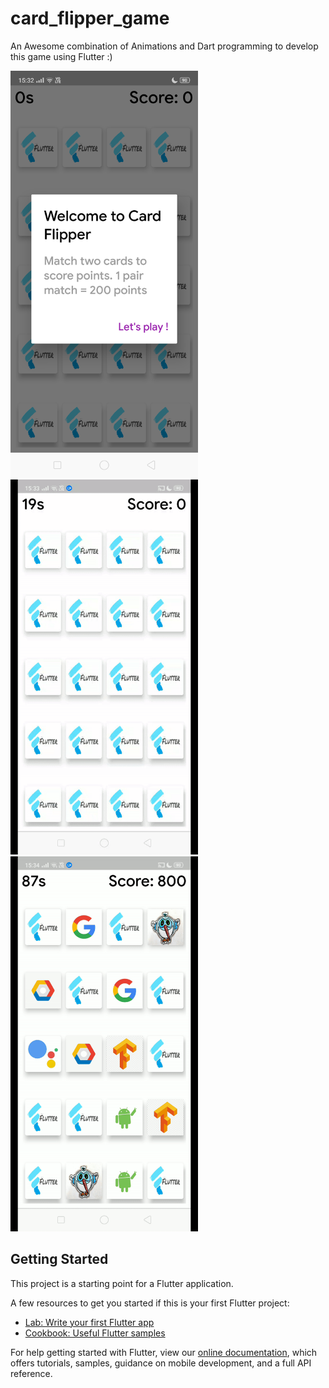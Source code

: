 # card_flipper_game

An Awesome combination of Animations and Dart programming to develop this game using Flutter :)

<img src="/images/welcomescreen.png" width=300 /> <img src="/images/gameplayone.gif" width=300 /> <img src="/images/gameplaytwo.gif" width=300 />

## Getting Started

This project is a starting point for a Flutter application.

A few resources to get you started if this is your first Flutter project:

- [Lab: Write your first Flutter app](https://flutter.io/docs/get-started/codelab)
- [Cookbook: Useful Flutter samples](https://flutter.io/docs/cookbook)

For help getting started with Flutter, view our 
[online documentation](https://flutter.io/docs), which offers tutorials, 
samples, guidance on mobile development, and a full API reference.
